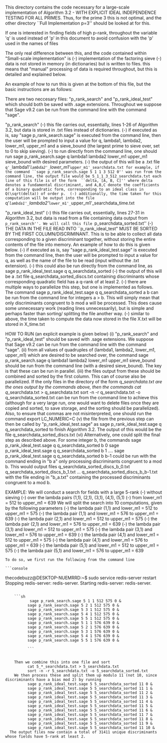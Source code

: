 This directory contains the code necessary for a large-scale implementation of Algorithm 3.2 - WITH EXPLICIT IDEAL INDEPENDENCE TESTING FOR ALL PRIMES. 
Thus, for the prime 3 this is not optimal, and the other directory ``Full Implementation p=3'' should be looked at for this. 

If one is interested in finding fields of high p-rank, throughout the variable 'q' is used instead of 'p' in this document 
to avoid confusion with the 'p' used in the names of files

The only real difference between this, and the code contained within "Small-scale implementation" is 
  (-) implementation of the factoring sieve 
  (-) data is not stored in memory (in dictionaries) but is written to files. this means that "manual" processing of data 
      is required throughout, but this is detailed and explained below. 
 

An example of how to run this is given at the bottom of this file, but the basic instructions are as follows:

There are two neccesary files: "p_rank_search" and "p_rank_ideal_test" which should both be saved with .sage extensions. 
Throughout we suppose that Sage v9.2 can be run from the command line with the command "sage". 

"p_rank_search" 
    (-) this file carries out, essentially, lines 1-26 of Algorithm 3.2, but data is stored in .txt files instead of dictionaries. 
    (-) if executed as is, say "sage p_rank_search.sage" is executed from the command line, then the user will be prompted to 
        input a value for q, lambda1, lambda2, lower_m1, upper_m1 and a sieve_bound (the largest prime to sieve over, set to 0 
        to skip sieving). 
    (-) to run directly from the command line, one should run 
            sage p_rank_search.sage q lambda1 lambda2 lower_m1 upper_m1 sieve_bound
         with desired parameters. 
    (-) the output of this will be a .txt file 
            `q'_`lambda1'_`lambda2'_`lower_m1'_`upper_m1'_searchdata.txt
        for example, if the command ``sage p_rank_search.sage 5 1 1 3 512 0'' was run from the command line, the output file would be
            5_1_1_3_512_searchdata.txt
        each line of this file is of the form 
          ``delta, [A, B, C]''
        where delta denotes a fundamental discriminant, and A,B,C denote the coefficients of a binary quadratic form, corresponding to
        an ideal class in Q(\sqrt(delta)) of order p. 
    (-) additionally, the time taken for this computation will be output into the file 
            `q'_`lambda1'_`lambda2'_`lower_m1'_`upper_m1'_searchdata_time.txt
       
 "p_rank_ideal_test"
    (-) this file carries out, essentially, lines 27-31 in Algorithm 3.2, but data is read from a file containing data output
        from ``p_rank_search''. We will call this file ``p_searchdata_sorted.txt''
    (-) THE DATA IN THE FILE READ INTO ``p_rank_ideal_test" MUST BE SORTED BY THE FIRST COLUMN/DISCRIMINANT. This is to be able to collect
        all data corresponding to a given discriminant together, without storing the entire contents of the file into memory. An example
        of how to do this is given below. 
    (-) if executed as is, say "sage p_rank_ideal_test.sage" is executed from the command line, then the user will be prompted to input
        a value for q, as well as the name of the file to be read (input without the .txt extension).
    (-) this could also be run directly from the command line, as 
            sage p_rank_ideal_test.sage q q_searchdata_sorted
    (-) the output of this will be a .txt file
            q_searchdata_sorted_discs.txt
        containing discriminants whose corresponding quadratic field has a q-rank of at least 2. 
    (-) there are multiple ways to parallelize this step, but one is implemented as follows. The command 
            sage p_rank_ideal_test.sage q q_searchdata_sorted a b
        can be run from the command line for integers a > b. This will simply mean that only discriminants congruent to b mod a will 
        be processed. This does cause some unnecessary work (reading lines unnecessarily), but is simple and perhaps faster than 
        sorting/ splitting the file another way. 
    (-) similar to above, the time taken to compute the data now stored in the file X.txt will be stored in X_time.txt

HOW TO RUN (an explicit example is given below)
  (i) "p_rank_search" and "p_rank_ideal_test" should be saved with .sage extensions. We suppose that Sage v9.2 can be run 
      from the command line with the command "sage". 
 (ii) from all values of quadruples of (lambda1, lambda2, lower_m1, upper_m1)  which are desired to be searched over, the command 
            sage p_rank_search.sage q lambda1 lambda2 lower_m1 upper_m1 sieve_bound
        should be run from the command line (with a desired sieve_bound). The key is that these can be run in parallel. 
 (iii) the files output from these should be combined and sorted by the first column. This can of course also be parallelized. 
       If the only files in the directory of the form q_*_searchdata.txt are the ones output by the commands above, then the commands
            cat q_*_searchdata.txt > q_searchdata.txt
            sort -n -r q_searchdata.txt -o q_searchdata_sorted.txt
        can be run from the command line to achieve this (although for a very large run, one would want to delete files once they are         copied and sorted, to save storage, and the sorting should be parallelized). Also, to ensure that commas are not misinterpreted, one should run the command 
             export LC_NUMERIC=C
   (v) the file from the previous step can then be called by "p_rank_ideal_test.sage" as
            sage p_rank_ideal_test.sage q q_searchdata_sorted
        to finish Algorithm 3.2. The output of this would be the file 
            q_searchdata_sorted_discs.txt
  (vi) Alternatively, one could split the final step as described above. For some integer b, the commands 
            sage p_rank_ideal_test.sage q q_searchdata_sorted b 0
            sage p_rank_ideal_test.sage q q_searchdata_sorted b 1
            ....
            sage p_rank_ideal_test.sage q q_searchdata_sorted b b-1
        could be run with the command ending in "b a" only processing discriminants congruent to a mod b. This would output files 
            q_searchdata_sorted_discs_b_0.txt
            q_searchdata_sorted_discs_b_1.txt
            ...
            q_searchdata_sorted_discs_b_b-1.txt
        with the file ending in "b_a.txt" containing the processed discriminants congruent to a mod b. 

EXAMPLE:
    We will conduct a search for fields with a large 5-rank
          (-) without sieving
          (-) over the lambda pairs (1,1), (2,1), (3,1), (4,1), (5,1)
          (-) from lower_m1 = 512 to upper_m1 = 639
    We will split the search into 10 computations, given by the following parameters 
          (-) the lambda pair (1,1) and lower_m1 = 512 to upper_m1 = 575
          (-) the lambda pair (1,1) and lower_m1 = 576 to upper_m1 = 639
          (-) the lambda pair (2,1) and lower_m1 = 512 to upper_m1 = 575
          (-) the lambda pair (2,1) and lower_m1 = 576 to upper_m1 = 639
          (-) the lambda pair (3,1) and lower_m1 = 512 to upper_m1 = 575
          (-) the lambda pair (3,1) and lower_m1 = 576 to upper_m1 = 639
          (-) the lambda pair (4,1) and lower_m1 = 512 to upper_m1 = 575
          (-) the lambda pair (4,1) and lower_m1 = 576 to upper_m1 = 639
          (-) the lambda pair (5,1) and lower_m1 = 512 to upper_m1 = 575
          (-) the lambda pair (5,1) and lower_m1 = 576 to upper_m1 = 639
          
    To do so, we first run the following from the command line
    
    ```console

thecodebuzz@DESKTOP-NUEMRRD:~$ sudo service redis-server restart
Stopping redis-server: redis-server.
Starting redis-server: redis-server.



```

    ```sh
           sage p_rank_search.sage 5 1 1 512 575 0 &
          sage p_rank_search.sage 5 2 1 512 575 0 &
          sage p_rank_search.sage 5 3 1 512 575 0 &
          sage p_rank_search.sage 5 4 1 512 575 0 &
          sage p_rank_search.sage 5 5 1 512 575 0 &
          sage p_rank_search.sage 5 1 1 576 639 0 &
          sage p_rank_search.sage 5 2 1 576 639 0 &
          sage p_rank_search.sage 5 3 1 576 639 0 &
          sage p_rank_search.sage 5 4 1 576 639 0 &
          sage p_rank_search.sage 5 5 1 576 639 0 &
          
          ```

         
    Then we combine this into one file and sort
          cat 5_*_searchdata.txt > 5_searchdata.txt
          sort -n -r 5_searchdata.txt -o 5_searchdata_sorted.txt
    We then process these and split them up modulo 11 (not 10, since discriminants have a bias mod 2) by running 
          sage p_rank_ideal_test.sage 5 5_searchdata_sorted 11 0 &
          sage p_rank_ideal_test.sage 5 5_searchdata_sorted 11 1 &
          sage p_rank_ideal_test.sage 5 5_searchdata_sorted 11 2 &
          sage p_rank_ideal_test.sage 5 5_searchdata_sorted 11 3 &
          sage p_rank_ideal_test.sage 5 5_searchdata_sorted 11 4 &
          sage p_rank_ideal_test.sage 5 5_searchdata_sorted 11 5 &
          sage p_rank_ideal_test.sage 5 5_searchdata_sorted 11 6 &
          sage p_rank_ideal_test.sage 5 5_searchdata_sorted 11 7 &
          sage p_rank_ideal_test.sage 5 5_searchdata_sorted 11 8 &
          sage p_rank_ideal_test.sage 5 5_searchdata_sorted 11 9 &
          sage p_rank_ideal_test.sage 5 5_searchdata_sorted 11 10 &
  The output files now contain a total of 31411 unique discriminants whose fields have 5-rank at least 2. 
        
        
